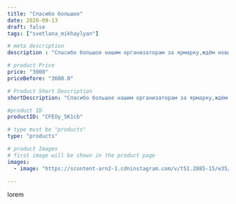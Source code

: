 ```yaml
---
title: "Спасибо большое"
date: 2020-09-13
draft: false
tags: ["svetlana_mikhaylyan"]

# meta description
description : "Спасибо большое нашим организаторам за ярмарку,ждём новых встреч!!! (Пятигорск//- День города 12.09.2020)"

# product Price
price: "3000"
priceBefore: "3600.0"

# Product Short Description
shortDescription: "Спасибо большое нашим организаторам за ярмарку,ждём новых встреч!!! (Пятигорск//- День города 12.09.2020)"

#product ID
productID: "CFEOy_5K1cb"

# type must be "products"
type: "products"

# product Images
# first image will be shown in the product page
images:
  - image: "https://scontent-arn2-1.cdninstagram.com/v/t51.2885-15/e35/119159648_326248835459339_4786245762223595398_n.jpg?se=7&tp=1&_nc_ht=scontent-arn2-1.cdninstagram.com&_nc_cat=111&_nc_ohc=FHNet-0VWNAAX-4YIkP&ccb=7-4&oh=8c79d4533b6c834dc6ed4533b1a196f8&oe=608336A1&_nc_sid=86f79a&ig_cache_key=MjM5NzEwNTk3ODg5NzgxNTMyMw%3D%3D.2-ccb7-4"

---
```

lorem
